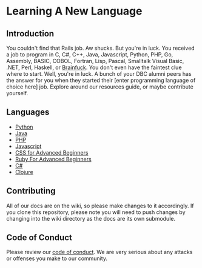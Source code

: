# Learning A New Language

## Introduction

You couldn't find that Rails job. Aw shucks. But you're in luck. You received a job to program in C, C#, C++, Java, Javascript, Python, PHP, Go, Assembly, BASIC, COBOL, Fortran, Lisp, Pascal, Smalltalk Visual Basic, .NET, Perl, Haskell, or [Brainfuck](http://en.wikipedia.org/wiki/Brainfuck). You don't even have the faintest clue where to start. Well, you're in luck. A bunch of your DBC alumni peers has the answer for you when they started their [enter programming language of choice here] job. Explore around our resources guide, or maybe contribute yourself.

## Languages

* [Python](Learning-Python)
* [Java](Learning-Java)
* [PHP](Learning-PHP)
* [Javascript](Learning-Javascript)
* [CSS for Advanced Beginners](Learning-Advanced-CSS)
* [Ruby For Advanced Beginners](Learning-Advanced-Ruby)
* [C#](Learning-C-Sharp)
* [Clojure](Learning-Clojure)

## Contributing

All of our docs are on the wiki, so please make changes to it accordingly. If you clone this repository, please note you will need to push changes by changing into the wiki directory as the docs are its own submodule.

## Code of Conduct

Please review our [code of conduct](https://github.com/DBC-Boots/Code-of-Conduct). We are very serious about any attacks or offenses you make to our community.
